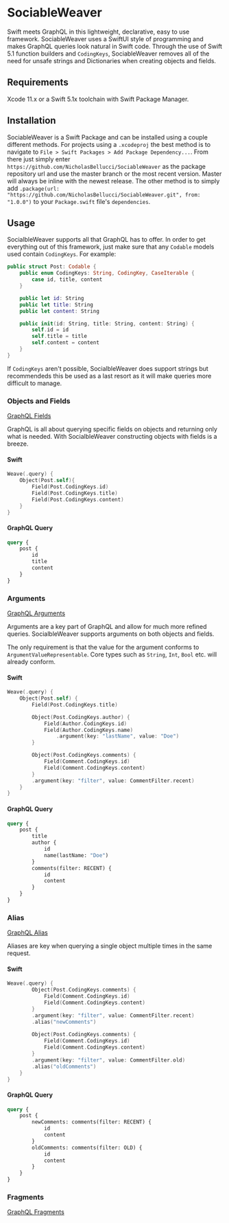 # SociableWeaver

Swift meets GraphQL in this lightweight, declarative, easy to use framework. SociableWeaver uses a SwiftUI style of programming and makes GraphQL queries look natural in Swift code. Through the use of Swift 5.1 function builders and `CodingKeys`, SociableWeaver removes all of the need for unsafe strings and Dictionaries when creating objects and fields.

## Requirements
Xcode 11.x or a Swift 5.1x toolchain with Swift Package Manager.

## Installation
SociableWeaver is a Swift Package and can be installed using a couple different methods. For projects using a `.xcodeproj` the best method is to navigate to `File > Swift Packages > Add Package Dependency...`. From there just simply enter `https://github.com/NicholasBellucci/SociableWeaver` as the package repository url and use the master branch or the most recent version. Master will always be inline with the newest release. The other method is to simply add `.package(url: "https://github.com/NicholasBellucci/SociableWeaver.git", from: "1.0.0")` to your `Package.swift` file's `dependencies`.

## Usage

SocialbleWeaver supports all that GraphQL has to offer. In order to get everything out of this framework, just make sure that any `Codable` models used contain `CodingKeys`. For example: 

```swift
public struct Post: Codable {
    public enum CodingKeys: String, CodingKey, CaseIterable {
        case id, title, content
    }

    public let id: String
    public let title: String
    public let content: String

    public init(id: String, title: String, content: String) {
        self.id = id
        self.title = title
        self.content = content
    }
}
```

If `CodingKeys` aren't possible, SocialbleWeaver does support strings but recommendeds this be used as a last resort as it will make queries more difficult to manage.

### Objects and Fields
[GraphQL Fields](https://graphql.org/learn/queries/#fields)

GraphQL is all about querying specific fields on objects and returning only what is needed. With SocialbleWeaver constructing objects with fields is a breeze.

#### Swift
```swift
Weave(.query) {
    Object(Post.self){
        Field(Post.CodingKeys.id)
        Field(Post.CodingKeys.title)
        Field(Post.CodingKeys.content)
    }
}
```

#### GraphQL Query
```graphql
query {
    post {
        id
        title
        content
    }
}
```

### Arguments

[GraphQL Arguments](https://graphql.org/learn/queries/#arguments)

Arguments are a key part of GraphQL and allow for much more refined queries. SocialbleWeaver supports arguments on both objects and fields.

The only requirement is that the value for the argument conforms to `ArgumentValueRepresentable`. Core types such as `String`, `Int`, `Bool` etc. will already conform.

#### Swift
```swift
Weave(.query) {
    Object(Post.self) {
        Field(Post.CodingKeys.title)

        Object(Post.CodingKeys.author) {
            Field(Author.CodingKeys.id)
            Field(Author.CodingKeys.name)
                .argument(key: "lastName", value: "Doe")
        }

        Object(Post.CodingKeys.comments) {
            Field(Comment.CodingKeys.id)
            Field(Comment.CodingKeys.content)
        }
        .argument(key: "filter", value: CommentFilter.recent)
    }
}
```

#### GraphQL Query
```graphql
query {
    post {
        title
        author {
            id
            name(lastName: "Doe")
        }
        comments(filter: RECENT) {
            id
            content
        }
    }
}
```

### Alias

[GraphQL Alias](https://graphql.org/learn/queries/#aliases)

Aliases are key when querying a single object multiple times in the same request.

#### Swift
```swift
Weave(.query) {
        Object(Post.CodingKeys.comments) {
            Field(Comment.CodingKeys.id)
            Field(Comment.CodingKeys.content)
        }
        .argument(key: "filter", value: CommentFilter.recent)
        .alias("newComments")
        
        Object(Post.CodingKeys.comments) {
            Field(Comment.CodingKeys.id)
            Field(Comment.CodingKeys.content)
        }
        .argument(key: "filter", value: CommentFilter.old)
        .alias("oldComments")
    }
}
```

#### GraphQL Query
```graphql
query {
    post {
        newComments: comments(filter: RECENT) {
            id
            content
        }
        oldComments: comments(filter: OLD) {
            id
            content
        }
    }
}
```

### Fragments

[GraphQL Fragments](https://graphql.org/learn/queries/#fragments)

